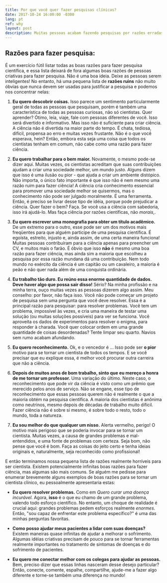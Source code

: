 ```yaml
---
title: Por que você quer fazer pesquisas clínicas?
date: 2017-10-24 16:00:00 -0300
lang: pt
ref: why
layout: post
description: Muitas pessoas acabam fazendo pesquisas por razões erradas e, acredite, isso acontece muitas vezes em ensaios clínicos também.
---
```


## Razões para fazer pesquisa:

É um exercício fútil listar todas as boas razões para fazer pesquisa científica, e essa lista deixará de fora algumas boas razões de pessoas criativas para fazer pesquisa. Não é uma boa ideia. Deixe as pessoas serem inteligentes! No entanto, há uma pequena lista de **razões ruins** não muito óbvias que nunca devem ser usadas para justificar a pesquisa e podemos nos concentrar nelas:

1. **Eu quero descobrir coisas.** Isso parece um sentimento particularmente geral de todas as pessoas que pesquisam, porém é também uma característica de todas as pessoas curiosas, não só cientistas. Quer aprender? Ótimo, leia, viaje, fale com pessoas diferentes de você. Isso será divertido e informativo. Mas isso não é suficiente para criar ciência. A ciência não é divertida na maior parte do tempo. É chata, tediosa, difícil, propensa ao erro e muitas vezes frustante. Não é o que você esperava, hein? Então, embora esta seja uma coisa que todos os cientistas tenham em comum, não cabe como uma razão para fazer ciência.

2. **Eu quero trabalhar para o bem maior.** Novamente, o mesmo pode-se dizer aqui. Muitas vezes, os cientistas acreditam que suas contribuições ajudam a criar uma sociedade melhor, um mundo justo. Alguns dizem que isso é uma ilusão ou pior - que ajuda a criar um ambiente distópico. Não importa, o único fato importante é que isso não é nem mesmo uma razão ruim para fazer ciência! A ciência cria conhecimento essencial para promover uma sociedade melhor se quisermos, mas o conhecimento não pode ser julgado moralmente. É uma ferramenta. Então, é preciso se livrar desse tipo de idéia, porque pode prejudicar a ciência. Quer fazer o bem? Faça. Se você usa a ciência com sabedoria, isso irá ajudá-lo. Mas faça ciência por razões científicas, não _morais_,.

3. **Eu quero escrever uma monografia para obter um título acadêmico.** De um extremo para o outro, esse pode ser um dos motivos mais freqüentes para que alguém participe de uma pesquisa científica. É egoísta, estreito, injusto e, ainda assim, de uma certa maneira funciona! Muitas pessoas contribuíram para a ciência apenas para preencher um CV, e muitos mais o farão. É óbvio que isso **não** é mesmo uma boa razão para fazer ciência, mas ainda sim a maioria que escolheu a pesquisa por essa razão mundana dá uma contribuição. Nem todo mundo no exército da ciência é um capitão ou um cavaleiro, a maioria é peão e não quer nada além de uma conquista ordinária.

4. **Eu trabalho tão duro. Eu reúno essa enorme quantidade de dados. Deve haver algo que possa sair disso!** Sério? Na minha profissão e na minha terra, ouço muitas vezes as pessoas dizerem algo assim. Meu conselho: por favor, não faça isso. Você não pode começar um projeto de pesquisa sem uma pergunta que você deve resolver. Essa é a principal razão para pesquisar: para resolver problemas. Você tem um problema, impossível às vezes, e cria uma maneira de testar uma solução (ou muitas soluções possíveis) para ver se funciona. Você aproveita os dados de experimentos para resolver o enigma, para responder à charada. Você quer colocar ordem em uma grande quantidade de coisas desordenadas? Tente limpar seu quarto. Navios sem rumo acabam afundando.

5. **Eu quero reconhecimento.** Ok, e o vencedor é ... Isso pode ser **o pior** motivo para se tornar um cientista de todos os tempos. E se você precisar que eu explique essa, é melhor você procurar outra carreira que não a ciência.

6. **Depois de muitos anos de bom trabalho, sinto que eu mereço a honra de me tornar um professor.** Uma variação do último. Neste caso, o reconhecimento que pode vir da ciência é visto como um prêmio que merecido pelos anos de serviço. Não se engane, esse tipo de reconhecimento que essas pessoas querem não é realmente o que a maioria obtém na pesquisa científica. A maioria dos cientistas é anônima como neutrinos, mesmo depois de décadas de trabalho muito difícil. Fazer ciência não é sobre si mesmo, é sobre todo o resto, todo o mundo, toda a natureza.

7. **Eu sou melhor do que qualquer um nisso.** Alerta vermelho, perigo! O motivo mais perigoso que se poderia invocar para se tornar um cientista. Muitas vezes, a causa de grandes problemas e mal-entendidos, e uma fonte de problemas com certeza. Seja bom, não pense que você é bom. Faça as coisas do jeito certo e tenha ideias originais e, naturalmente, seja reconhecido como profissional!

E então terminamos nossa pequena lista de razões realmente horríveis para ser cientista. Existem potencialmente infinitas boas razões para fazer ciência, mas algumas são mais comuns. Se alguém me pedisse para enumerar brevemente alguns exemplos de boas razões para se tornar um cientista clínico, eu pessoalmente apresentaria estas:

- **Eu quero resolver problemas.** Como em _Quero curar uma doença incurável._ Agora, **isso** é o que eu chamo de um grande problema, valendo todo esforço científico. No entanto, um choque de realidade é crucial aqui: grandes problemas pedem esforços realmente _enormes_. Então, "sou capaz de enfrentar este problema específico?" é uma das minhas perguntas favoritas.

- **Como posso ajudar meus pacientes a lidar com suas doenças?** Existem maneiras quase infinitas de ajudar a melhorar o sofrimento. Algumas idéias criativas precisam de pouco para se tornar ferramentas realmente importantes no tratamento de sintomas de doenças e do sofrimento de pacientes.

- **Eu quero me conectar melhor com os colegas para ajudar as pessoas.** Bem, preciso dizer que essas linhas nasceram desse desejo particular? Então, conecte, comente, espalhe, compartilhe, ajude-me a fazer algo diferente e torne-se também uma diferença no mundo!
